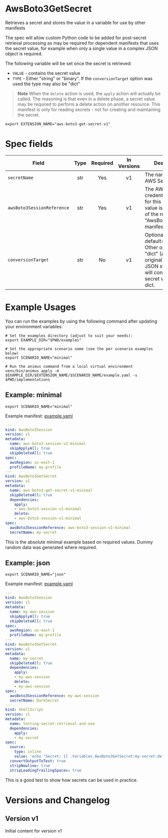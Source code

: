 # AwsBoto3GetSecret

Retrieves a secret and stores the value in a variable for use by other manifests

The spec will allow custom Python code to be added for post-secret retrieval processing as may be required for dependent manifests that uses the secret value, for example when only a single value in a complex JSON object is required.

The following variable will be set once the secret is retrieved:

* `VALUE` - contains the secret value
* `TYPE` - Either "string" or "binary". If the `conversionTarget` option was used the type may also be "dict"

> **Note**
> When the `delete` action is used, the `apply` action will actually be called. The reasoning is that even in a delete phase, a secret value may be required to perform a delete action on another resource. This manifest is only for reading secrets - not for creating and maintaining the secret.

```shell
export EXTENSION_NAME="aws-boto3-get-secret-v1"
```

# Spec fields

| Field                      | Type    | Required | In Versions | Description                                                                                                                                |
|----------------------------|:-------:|:--------:|:-----------:|--------------------------------------------------------------------------------------------------------------------------------------------|
| `secretName`               | str     | Yes      | v1          | The name of the AWS Secret                                                                                                                 |
| `awsBoto3SessionReference` | str     | Yes      | v1          | The AWS credentials to use for this secret. The value is the "name" of the relevant "AwsBoto3Session" manifest to use                      |
| `conversionTarget`         | str     | No       | v1          | Optional, default=None. Other options: "dict" (assumes the original value is a JSON string) which will convert the secret value to a dict. |


# Example Usages

You can run the examples by using the following command after updating your environment variables:

```shell
# Set the examples directory (adjust to suit your needs):
export EXAMPLE_DIR="$PWD/examples"

# Set the appropriate scenario name (see the per scenario examples below)
export SCENARIO_NAME="minimal"

# Run the animus command from a local virtual environment
venv/bin/animus apply -m $EXAMPLE_DIR/$EXTENSION_NAME/$SCENARIO_NAME/example.yaml -s $PWD/implementations
```

## Example: minimal

```shell
export SCENARIO_NAME="minimal"
```

Example manifest: [example.yaml](/media/nicc777/data/nicc777/git/Personal/GitHub/py-animus-extensions/examples/aws-boto3-get-secret-v1/minimal/example.yaml)

```yaml
---
kind: AwsBoto3Session
version: v1
metadata:
  name: aws-boto3-session-v1-minimal
  skipApplyAll: true
  skipDeleteAll: true
spec:
  awsRegion: us-east-1
  profileName: my-profile
---
kind: AwsBoto3GetSecret
version: v1
metadata:
  name: aws-boto3-get-secret-v1-minimal
  skipDeleteAll: true
  dependencies:
    apply:
    - aws-boto3-session-v1-minimal
    delete:
    - aws-boto3-session-v1-minimal
spec:
  awsBoto3SessionReference: aws-boto3-session-v1-minimal
  secretName: my-secret
```

This is the absolute minimal example based on required values. Dummy random data was generated where required.

## Example: json

```shell
export SCENARIO_NAME="json"
```

Example manifest: [example.yaml](/media/nicc777/data/nicc777/git/Personal/GitHub/py-animus-extensions/examples/aws-boto3-get-secret-v1/json/example.yaml)

```yaml
---
kind: AwsBoto3Session
version: v1
metadata:
  name: my-aws-session
  skipApplyAll: true
  skipDeleteAll: true
spec:
  awsRegion: us-east-1
  profileName: my-profile
---
kind: AwsBoto3GetSecret
version: v1
metadata:
  name: my-secret
  skipDeleteAll: true
  dependencies:
    apply:
    - my-aws-session
    delete:
    - my-aws-session
spec:
  awsBoto3SessionReference: my-aws-session
  secretName: DarkSecret
---
kind: ShellScript
version: v1
metadata:
  name: testing-secret-retrieval-and-use
  dependencies:
    apply:
    - my-secret
spec:
  source:
    type: inline
    value: 'echo "Secret: {{ .Variables.AwsBoto3GetSecret:my-secret:default:VALUE }}"'
  convertOutputToText: true
  stripNewline: true
  stripLeadingTrailingSpaces: true
```

This is a good test to show how secrets can be used in practice.

# Versions and Changelog

## Version v1

Initial content for version v1
